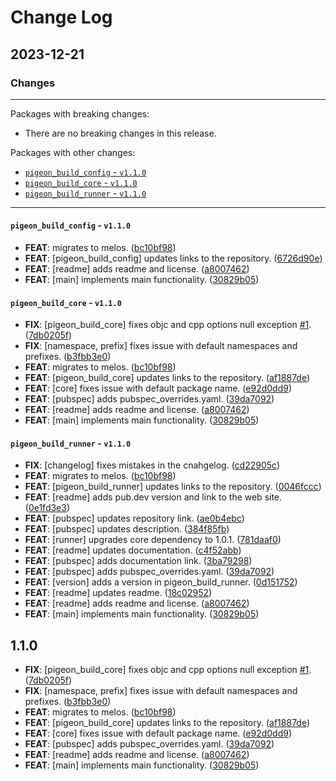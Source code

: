 # Change Log



## 2023-12-21

### Changes

---

Packages with breaking changes:

 - There are no breaking changes in this release.

Packages with other changes:

 - [`pigeon_build_config` - `v1.1.0`](#pigeon_build_config---v110)
 - [`pigeon_build_core` - `v1.1.0`](#pigeon_build_core---v110)
 - [`pigeon_build_runner` - `v1.1.0`](#pigeon_build_runner---v110)

---

#### `pigeon_build_config` - `v1.1.0`

 - **FEAT**: migrates to melos. ([bc10bf98](https://github.com/rotorgames/pigeon_build_runner/commit/bc10bf9871a919f395c04e83f9f9410adf1640ad))
 - **FEAT**: [pigeon_build_config] updates links to the repository. ([6726d90e](https://github.com/rotorgames/pigeon_build_runner/commit/6726d90eaf1dd669818d08005400f3ac62f6464b))
 - **FEAT**: [readme] adds readme and license. ([a8007462](https://github.com/rotorgames/pigeon_build_runner/commit/a8007462aff841e53b162c72692229739efd3d73))
 - **FEAT**: [main] implements main functionality. ([30829b05](https://github.com/rotorgames/pigeon_build_runner/commit/30829b050c9bdcab06006dd5e6fea0bc63683df4))

#### `pigeon_build_core` - `v1.1.0`

 - **FIX**: [pigeon_build_core] fixes objc and cpp options null exception [#1](https://github.com/rotorgames/pigeon_build_runner/issues/1). ([7db0205f](https://github.com/rotorgames/pigeon_build_runner/commit/7db0205fc39b4eeae2ddb8abae88496080584213))
 - **FIX**: [namespace, prefix] fixes issue with default namespaces and prefixes. ([b3fbb3e0](https://github.com/rotorgames/pigeon_build_runner/commit/b3fbb3e0d544bb4e7d80c5b68b46c83382699264))
 - **FEAT**: migrates to melos. ([bc10bf98](https://github.com/rotorgames/pigeon_build_runner/commit/bc10bf9871a919f395c04e83f9f9410adf1640ad))
 - **FEAT**: [pigeon_build_core] updates links to the repository. ([af1887de](https://github.com/rotorgames/pigeon_build_runner/commit/af1887dec5bef1a36067867b672eeeac2e0b82a9))
 - **FEAT**: [core] fixes issue with default package name. ([e92d0dd9](https://github.com/rotorgames/pigeon_build_runner/commit/e92d0dd9bd1dbaf67f73f1bcff93a950c187c6d3))
 - **FEAT**: [pubspec] adds pubspec_overrides.yaml. ([39da7092](https://github.com/rotorgames/pigeon_build_runner/commit/39da7092f76ec0e2fa0b6faba6b8e75234314d03))
 - **FEAT**: [readme] adds readme and license. ([a8007462](https://github.com/rotorgames/pigeon_build_runner/commit/a8007462aff841e53b162c72692229739efd3d73))
 - **FEAT**: [main] implements main functionality. ([30829b05](https://github.com/rotorgames/pigeon_build_runner/commit/30829b050c9bdcab06006dd5e6fea0bc63683df4))

#### `pigeon_build_runner` - `v1.1.0`

 - **FIX**: [changelog] fixes mistakes in the cnahgelog. ([cd22905c](https://github.com/rotorgames/pigeon_build_runner/commit/cd22905c3dccd1e3478199eb2b69aba9e624c0bb))
 - **FEAT**: migrates to melos. ([bc10bf98](https://github.com/rotorgames/pigeon_build_runner/commit/bc10bf9871a919f395c04e83f9f9410adf1640ad))
 - **FEAT**: [pigeon_build_runner] updates links to the repository. ([0046fccc](https://github.com/rotorgames/pigeon_build_runner/commit/0046fccccedb4ba015d4f6386c9ba1e71d9bace7))
 - **FEAT**: [readme] adds pub.dev version and link to the web site. ([0e1fd3e3](https://github.com/rotorgames/pigeon_build_runner/commit/0e1fd3e3e91286860ec366933fe38f05fe43e685))
 - **FEAT**: [pubspec] updates repository link. ([ae0b4ebc](https://github.com/rotorgames/pigeon_build_runner/commit/ae0b4ebc4381632237ab2161ea50ee8ff1fad063))
 - **FEAT**: [pubspec] updates description. ([384f85fb](https://github.com/rotorgames/pigeon_build_runner/commit/384f85fb1c561f68ce2c015b28490663d148be37))
 - **FEAT**: [runner] upgrades core dependency to 1.0.1. ([781daaf0](https://github.com/rotorgames/pigeon_build_runner/commit/781daaf0b96b9b0bc34499a463d84d1db96ddcee))
 - **FEAT**: [readme] updates documentation. ([c4f52abb](https://github.com/rotorgames/pigeon_build_runner/commit/c4f52abbedc8ea874fdd7d92af7bd2c6ad1104e7))
 - **FEAT**: [pubspec] adds documentation link. ([3ba79298](https://github.com/rotorgames/pigeon_build_runner/commit/3ba79298fd4b38a6d4bd2b286214798247b566e9))
 - **FEAT**: [pubspec] adds pubspec_overrides.yaml. ([39da7092](https://github.com/rotorgames/pigeon_build_runner/commit/39da7092f76ec0e2fa0b6faba6b8e75234314d03))
 - **FEAT**: [version] adds a version in pigeon_build_runner. ([0d151752](https://github.com/rotorgames/pigeon_build_runner/commit/0d1517529d8f663d5d711d073609581838288237))
 - **FEAT**: [readme] updates readme. ([18c02952](https://github.com/rotorgames/pigeon_build_runner/commit/18c02952c59627fc4cc7adbd09bdc52d0ae2bcf4))
 - **FEAT**: [readme] adds readme and license. ([a8007462](https://github.com/rotorgames/pigeon_build_runner/commit/a8007462aff841e53b162c72692229739efd3d73))
 - **FEAT**: [main] implements main functionality. ([30829b05](https://github.com/rotorgames/pigeon_build_runner/commit/30829b050c9bdcab06006dd5e6fea0bc63683df4))

## 1.1.0

 - **FIX**: [pigeon_build_core] fixes objc and cpp options null exception [#1](https://github.com/rotorgames/pigeon_build_runner/issues/1). ([7db0205f](https://github.com/rotorgames/pigeon_build_runner/commit/7db0205fc39b4eeae2ddb8abae88496080584213))
 - **FIX**: [namespace, prefix] fixes issue with default namespaces and prefixes. ([b3fbb3e0](https://github.com/rotorgames/pigeon_build_runner/commit/b3fbb3e0d544bb4e7d80c5b68b46c83382699264))
 - **FEAT**: migrates to melos. ([bc10bf98](https://github.com/rotorgames/pigeon_build_runner/commit/bc10bf9871a919f395c04e83f9f9410adf1640ad))
 - **FEAT**: [pigeon_build_core] updates links to the repository. ([af1887de](https://github.com/rotorgames/pigeon_build_runner/commit/af1887dec5bef1a36067867b672eeeac2e0b82a9))
 - **FEAT**: [core] fixes issue with default package name. ([e92d0dd9](https://github.com/rotorgames/pigeon_build_runner/commit/e92d0dd9bd1dbaf67f73f1bcff93a950c187c6d3))
 - **FEAT**: [pubspec] adds pubspec_overrides.yaml. ([39da7092](https://github.com/rotorgames/pigeon_build_runner/commit/39da7092f76ec0e2fa0b6faba6b8e75234314d03))
 - **FEAT**: [readme] adds readme and license. ([a8007462](https://github.com/rotorgames/pigeon_build_runner/commit/a8007462aff841e53b162c72692229739efd3d73))
 - **FEAT**: [main] implements main functionality. ([30829b05](https://github.com/rotorgames/pigeon_build_runner/commit/30829b050c9bdcab06006dd5e6fea0bc63683df4))

